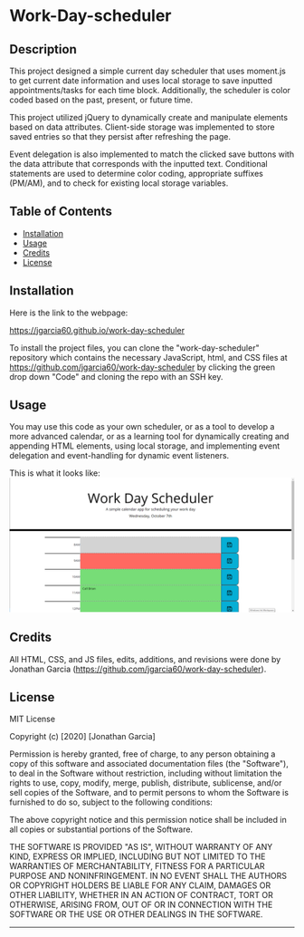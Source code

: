 # Work-Day-scheduler

## Description 

This project designed a simple current day scheduler that uses moment.js to get current date information and uses local storage to save inputted appointments/tasks for each time block. Additionally, the scheduler is color coded based on the past, present, or future time. 

This project utilized jQuery to dynamically create and manipulate elements based on data attributes. Client-side storage was implemented to store saved entries so that they persist after refreshing the page. 

Event delegation is also implemented to match the clicked save buttons with the data attribute that corresponds with the inputted text. Conditional statements are used to determine color coding, appropriate suffixes (PM/AM), and to check for existing local storage variables. 

## Table of Contents 

* [Installation](#installation)
* [Usage](#usage)
* [Credits](#credits)
* [License](#license)


## Installation

Here is the link to the webpage:

https://jgarcia60.github.io/work-day-scheduler 

To install the project files, you can clone the "work-day-scheduler" repository which contains the necessary JavaScript, html, and CSS files at https://github.com/jgarcia60/work-day-scheduler by clicking the green drop down "Code" and cloning the repo with an SSH key.  


## Usage 

You may use this code as your own scheduler, or as a tool to develop a more advanced calendar, or as a learning tool for dynamically creating and appending HTML elements, using local storage, and implementing event delegation and event-handling for dynamic event listeners.

This is what it looks like:
![screenshot](./work-day-scheduler.png)


## Credits

All HTML, CSS, and JS files, edits, additions, and revisions were done by Jonathan Garcia (https://github.com/jgarcia60/work-day-scheduler). 

## License

MIT License

Copyright (c) [2020] [Jonathan Garcia]

Permission is hereby granted, free of charge, to any person obtaining a copy
of this software and associated documentation files (the "Software"), to deal
in the Software without restriction, including without limitation the rights
to use, copy, modify, merge, publish, distribute, sublicense, and/or sell
copies of the Software, and to permit persons to whom the Software is
furnished to do so, subject to the following conditions:

The above copyright notice and this permission notice shall be included in all
copies or substantial portions of the Software.

THE SOFTWARE IS PROVIDED "AS IS", WITHOUT WARRANTY OF ANY KIND, EXPRESS OR
IMPLIED, INCLUDING BUT NOT LIMITED TO THE WARRANTIES OF MERCHANTABILITY,
FITNESS FOR A PARTICULAR PURPOSE AND NONINFRINGEMENT. IN NO EVENT SHALL THE
AUTHORS OR COPYRIGHT HOLDERS BE LIABLE FOR ANY CLAIM, DAMAGES OR OTHER
LIABILITY, WHETHER IN AN ACTION OF CONTRACT, TORT OR OTHERWISE, ARISING FROM,
OUT OF OR IN CONNECTION WITH THE SOFTWARE OR THE USE OR OTHER DEALINGS IN THE
SOFTWARE.


---